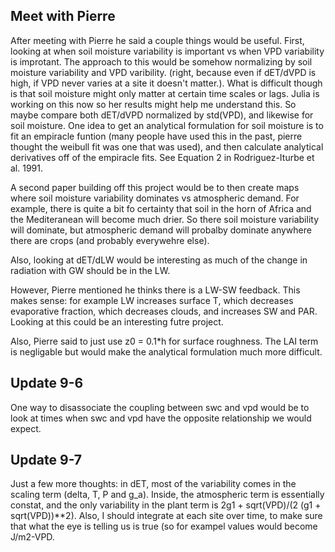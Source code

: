 ## Meet with Pierre ##

After meeting with Pierre he said a couple things would be useful. First, looking at when soil moisture variability is important vs when VPD variability is improtant. The approach to this would be somehow normalizing by soil moisture variability and VPD varibility. (right, because even if dET/dVPD is high, if VPD never varies at a site it doesn't matter.). What is difficult though is that soil moisture might only matter at certain time scales or lags. Julia is working on this now so her results might help me understand this. So maybe compare both dET/dVPD normalized by std(VPD), and likewise for soil moisture. One idea to get an analytical formulation for soil moisture is to fit an empiracle funtion (many people have used this in the past, pierre thought the weibull fit was one that was used), and then calculate analytical derivatives off of the empiracle fits. See Equation 2 in Rodriguez-Iturbe et al. 1991.

A second paper building off this project would be to then create maps where soil moisture variability dominates vs atmospheric demand. For example, there is quite a bit fo certainty that soil in the horn of Africa and the Mediteranean will become much drier.  So there soil moisture variability will dominate, but atmospheric demand will probalby dominate anywhere there are crops (and probably everywehre else).

Also, looking at dET/dLW would be interesting as much of the change in radiation with GW should be in the LW.

However, Pierre mentioned he thinks there is a LW-SW feedback. This makes sense: for example LW increases surface T, which decreases evaporative fraction, which decreases clouds, and increases SW and PAR. Looking at this could be an interesting futre project.

Also, Pierre said to just use z0 = 0.1*h for surface roughness. The LAI term is negligable but would make the analytical formulation much more difficult.

## Update 9-6 ##

One way to disassociate the coupling between swc and vpd would be to look at times when swc and vpd have the opposite relationship we would expect.

## Update 9-7 ##

Just a few more thoughts: in dET, most of the variability comes in the scaling term (delta, T, P and g_a). Inside, the atmospheric term is essentially constat, and the only variability in the plant term is 2g1 + sqrt(VPD)/(2 (g1 + sqrt(VPD))**2). Also, I should integrate at each site over time, to make sure that what the eye is telling us is true (so for exampel values would become J/m2-VPD.